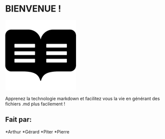 # **BIENVENUE !**
![This is an image](images/readme-img.png)

Apprenez la technologie markdown et facilitez vous la vie en générant des fichiers .md plus facilement !

## Fait par:
*Arthur
*Gérard
*Piter
*Pierre
